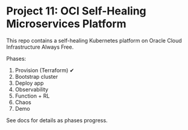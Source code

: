 # Project 11: OCI Self-Healing Microservices Platform

This repo contains a self-healing Kubernetes platform on Oracle Cloud Infrastructure Always Free.

Phases:
1. Provision (Terraform) ✔
2. Bootstrap cluster
3. Deploy app
4. Observability
5. Function + RL
6. Chaos
7. Demo

See docs for details as phases progress.
